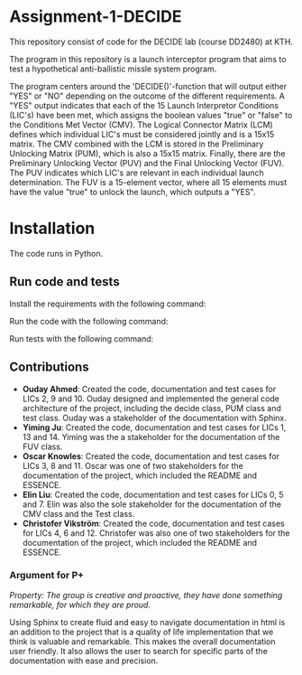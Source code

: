 # Assignment-1-DECIDE
This repository consist of code for the DECIDE lab (course DD2480) at KTH. 

The program in this repository is a launch interceptor program that aims to test a hypothetical anti-ballistic missle system program. 

The program centers around the 'DECIDE()'-function that will output either "YES" or "NO" depending on the outcome of the different requirements. A "YES" output indicates that each of the 15 Launch Interpretor Conditions (LIC's) have been met, which assigns the boolean values "true" or "false" to the Conditions Met Vector (CMV). The Logical Connector Matrix (LCM) defines which individual LIC's must be considered jointly and is a 15x15 matrix. The CMV combined with the LCM is stored in the Preliminary Unlocking Matrix (PUM), which is also a 15x15 matrix. Finally, there are the Preliminary Unlocking Vector (PUV) and the Final Unlocking Vector (FUV). The PUV indicates which LIC's are relevant in each individual launch determination. The FUV is a 15-element vector, where all 15 elements must have the value "true" to unlock the launch, which outputs a "YES". 


# Installation
The code runs in Python. 



## Run code and tests
Install the requirements with the following command:

Run the code with the following command:

Run tests with the following command:





## Contributions

- **Ouday Ahmed**: Created the code, documentation and test cases for LICs 2, 9 and 10. Ouday designed and implemented the general code architecture of the project, including the decide class, PUM class and test class. Ouday was a stakeholder of the documentation with Sphinx. 
- **Yiming Ju**: Created the code, documentation and test cases for LICs 1, 13 and 14. Yiming was the a stakeholder for the documentation of the FUV class.  
- **Oscar Knowles**: Created the code, documentation and test cases for LICs 3, 8 and 11. Oscar was one of two stakeholders for the documentation of the project, which included the README and ESSENCE.
- **Elin Liu**: Created the code, documentation and test cases for LICs 0, 5 and 7. Elin was also the sole stakeholder for the documentation of the CMV class and the Test class. 
- **Christofer Vikström**: Created the code, documentation and test cases for LICs 4, 6 and 12. Christofer was also one of two stakeholders for the documentation of the project, which included the README and ESSENCE. 


### Argument for P+
*Property: The group is creative and proactive, they have done something remarkable, for which they are proud.*

Using Sphinx to create fluid and easy to navigate documentation in html is an addition to the project that is a quality of life implementation that we think is valuable and remarkable. This makes the overall documentation user friendly. It also allows the user to search for specific parts of the documentation with ease and precision. 